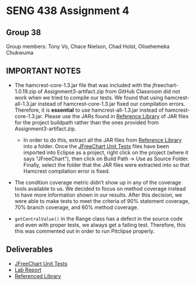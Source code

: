 # SENG 438 Assignment 4
## Group 38
Group members: Tony Vo, Chace Nielson, Chad Holst, Olisehemeka Chukwuma

## **IMPORTANT NOTES**
* The hamcrest-core-1.3.jar file that was included with the jfreechart-1.0.19.zip of Assignment3-artifact.zip from GitHub Classroom did not work when we tried to compile our tests. We found that using hamcrest-all-1.3.jar instead of hamcrest-core-1.3.jar fixed our compilation errors. Therefore, it is **essential** to use hamcrest-all-1.3.jar instead of hamcrest-core-1.3.jar. Please use the JARs found in [Reference Library](Referenced%20Libraries/) of JAR files for the project buildpath rather than the ones provided from Assignment3-artifact.zip.
  * In order to do this, extract all the JAR files from [Reference Library](Referenced%20Libraries/) into a folder. Once the [JFreeChart Unit Tests](JFreeChartLab3/src/org/jfree/data/test) files have been imported into Eclipse as a project, right click on the project (where it says "JFreeChart"), then click on Build Path → Use as Source Folder. Finally, select the folder that the JAR files were extracted into so that Hamcrest compilation error is fixed.

* The condition coverage metric didn’t show up in any of the coverage tools available to us. We decided to focus on method coverage instead to have more information shown in our results. After this decision, we were able to make tests to meet the criteria of 90% statement coverage, 70% branch coverage, and 60% method coverage.

* `getCentralValue()` in the Range class has a defect in the source code and even with proper tests, we always get a failing test. Therefore, this this was commented out in order to run Pitclipse properly.

## Deliverables
- [JFreeChart Unit Tests](JFreeChartLab3/src/org/jfree/data/test)
- [Lab Report](Assignment4-LabReport.md) 
- [Referenced Library](Referenced%20Libraries/)
